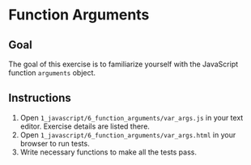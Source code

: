 # Function Arguments

## Goal

The goal of this exercise is to familiarize yourself with the JavaScript function `arguments` object.

## Instructions

1. Open `1_javascript/6_function_arguments/var_args.js` in your text editor. Exercise details are listed there.
2. Open `1_javascript/6_function_arguments/var_args.html` in your browser to run tests.
3. Write necessary functions to make all the tests pass.
